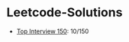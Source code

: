 # Leetcode-Solutions

- [Top Interview 150](https://leetcode.com/studyplan/top-interview-150/): 10/150
